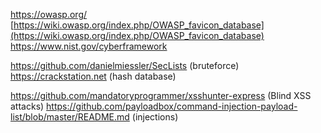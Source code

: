 https://owasp.org/
[https://wiki.owasp.org/index.php/OWASP_favicon_database](https://wiki.owasp.org/index.php/OWASP_favicon_database)
https://www.nist.gov/cyberframework


https://github.com/danielmiessler/SecLists (bruteforce)
https://crackstation.net (hash database)

https://github.com/mandatoryprogrammer/xsshunter-express (Blind XSS attacks)
https://github.com/payloadbox/command-injection-payload-list/blob/master/README.md (injections)